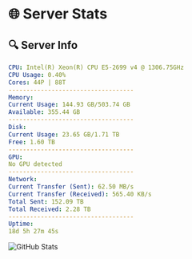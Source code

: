 # 🌐 Server Stats
## 🔍 Server Info
```yaml
CPU: Intel(R) Xeon(R) CPU E5-2699 v4 @ 1306.75GHz
CPU Usage: 0.40%
Cores: 44P | 88T
-----------------------------------
Memory:
Current Usage: 144.93 GB/503.74 GB
Available: 355.44 GB
-----------------------------------
Disk:
Current Usage: 23.65 GB/1.71 TB
Free: 1.60 TB
-----------------------------------
GPU:
No GPU detected
-----------------------------------
Network:
Current Transfer (Sent): 62.50 MB/s
Current Transfer (Received): 565.40 KB/s
Total Sent: 152.09 TB
Total Received: 2.28 TB
-----------------------------------
Uptime:
18d 5h 27m 45s
```
![GitHub Stats](https://img.shields.io/badge/Updated-2025-02-26_04:11:03-blue)